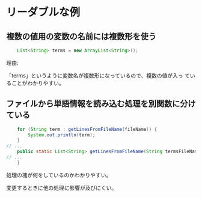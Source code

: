# リーダブルな例

## 複数の値用の変数の名前には複数形を使う

```java
	List<String> terms = new ArrayList<String>();
```

理由:

「terms」というように変数名が複数形になっているので、複数の値が入っ
ていることがわかりやすい。

## ファイルから単語情報を読み込む処理を別関数に分けている

```java
	for (String term : getLinesFromFileName(fileName)) {
        System.out.println(term);
    }
// ...
	public static List<String> getLinesFromFileName(String termsFileName) {
// ...
    }
```

処理の塊が何をしているのかわかりやすい。

変更するときに他の処理に影響が及びにくい。
